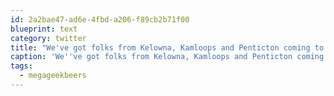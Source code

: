```yaml
---
id: 2a2bae47-ad6e-4fbd-a206-f89cb2b71f00
blueprint: text
category: twitter
title: "We've got folks from Kelowna, Kamloops and Penticton coming to #megageekbeers in Vernon next week. Maybe @StartupRevy too? meetup.com/DigitalOkanaga…"
caption: 'We''ve got folks from Kelowna, Kamloops and Penticton coming to <span class="hashtag hashtag_local">#<a href="http://tweettemp.darylchymko.ca/?tag=megageekbeers">megageekbeers</a> in Vernon next week. Maybe <span class="username username_linked">@<a href="https://twitter.com/StartupRevy" title="Startup Revelstoke">StartupRevy</a></span> too? <a href="https://www.meetup.com/DigitalOkanagan/events/244293200/" title="https://www.meetup.com/DigitalOkanagan/events/244293200/" class="link link_untco">meetup.com/DigitalOkanaga…</a>'
tags:
  - megageekbeers
---
```

